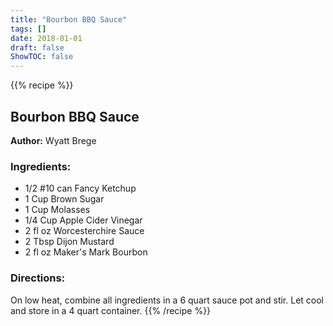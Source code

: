 ```yaml
---
title: "Bourbon BBQ Sauce"
tags: []
date: 2018-01-01
draft: false
ShowTOC: false
---
```


{{% recipe %}}

## Bourbon BBQ Sauce

**Author:** Wyatt Brege



### Ingredients:

-   1/2 #10 can Fancy Ketchup
-   1 Cup Brown Sugar
-   1 Cup Molasses
-   1/4 Cup Apple Cider Vinegar
-   2 fl oz Worcesterchire Sauce
-   2 Tbsp Dijon Mustard
-   2 fl oz Maker\'s Mark Bourbon

### Directions: 

On low heat, combine all ingredients in a 6 quart sauce pot and stir.
Let cool and store in a 4 quart container.
{{% /recipe %}}
